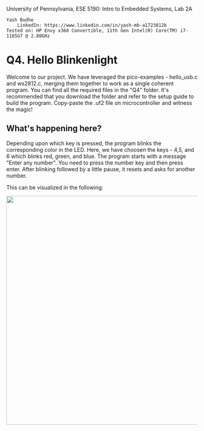 University of Pennsylvania, ESE 5190: Intro to Embedded Systems, Lab 2A

    Yash Budhe
        LinkedIn: https://www.linkedin.com/in/yash-mb-a1723812b
    Tested on: HP Envy x360 Convertible, 11th Gen Intel(R) Core(TM) i7-1165G7 @ 2.80GHz 

# Q4. Hello Blinkenlight

Welcome to our project. We have leveraged the pico-examples - hello_usb.c and ws2812.c, merging them together to work as a single coherent program. You can find all the required files in the "Q4" folder. It's recommended that you download the folder and refer to the setup guide to build the program. Copy-paste the .uf2 file on microcontroller and witness the magic!

## What's happening here?

Depending upon which key is pressed, the program blinks the corresponding color in the LED. Here, we have choosen the keys - 4,5, and 6 which blinks red, green, and blue. The program starts with a message "Enter any number". You need to press the number key and then press enter. After blinking followed by a little pause, it resets and asks for another number.

This can be visualized in the following:

<img src = "Other files/Lab2-Q4.gif" width="600" height="600"/>

